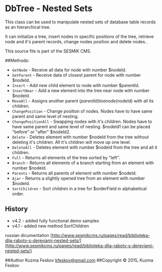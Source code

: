 # DbTree - Nested Sets

This class can be used to manipulate nested sets of database table records as an hierarchical tree.

It can initialize a tree, insert nodes in specific  positions of the tree, retrieve node and it's parent records, change nodes position and delete nodes..

This source file is part of the SESMIK CMS.

##Methods:

- `GetNode` - Receive all data for node with number $nodeId.
- `GetParent` - Receive data of closest parent for node with number $nodeId.
- `Insert` - Add new child element to node with number $parentId.
- `InsertNear` - Add a new element into the tree near node with number $nodeId.
- `MoveAll` - Assigns another parent ($parentId) to a node ($nodeId) with all its children.
- `ChangePosition` - Change position of nodes. Nodes have to have same parent and same level of nesting.
- `ChangePositionAll` - Swapping nodes with it's children. Nodes have to have same parent and same level of nesting. $nodeId1 can be placed "before" or "after" $nodeId2.
- `Delete` - Deletes element with number $nodeId from the tree without deleting it's children. All it's children will move up one level.
- `DeleteAll` - Deletes element with number $nodeId from the tree and all it children.
- `Full` - Returns all elements of the tree sorted by "left".
- `Branch` - Returns all elements of a branch starting from an element with number $nodeId.
- `Parents` - Returns all parents of element with number $nodeId.
- `Ajar` - Returns a slightly opened tree from an element with number $nodeId.
- `SortChildren` - Sort children in a tree for $orderField in alphabetical order.

## History
- v4.2 - added fully functional demo samples
- v4.1 - added new method SortChildren

russian dicumentation [http://www.sesmikcms.ru/pages/read/biblioteka-dlja-raboty-s-derevjami-nested-sets/](http://www.sesmikcms.ru/pages/read/biblioteka-dlja-raboty-s-derevjami-nested-sets/)

##Author        Kuzma Feskov <kfeskov@gmail.com>
##Copyright © 2015, Kuzma Feskov
